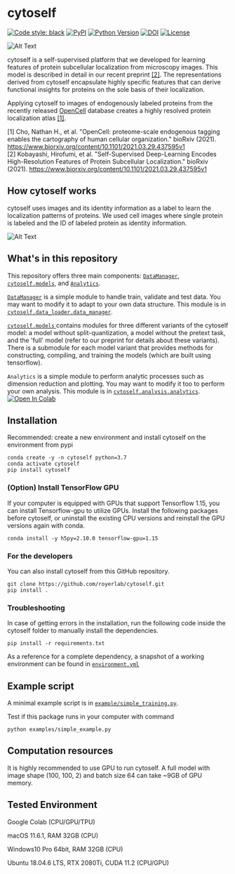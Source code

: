 # cytoself

[![Code style: black](https://img.shields.io/badge/code%20style-black-000000.svg)](https://github.com/python/black)
[![PyPI](https://img.shields.io/pypi/v/cytoself.svg)](https://pypi.org/project/cytoself)
[![Python Version](https://img.shields.io/pypi/pyversions/cytoself.svg)](https://python.org)
[![DOI](http://img.shields.io/badge/DOI-10.1101/2021.03.29.437595-B31B1B.svg)](https://doi.org/10.1101/2021.03.29.437595)
[![License](https://img.shields.io/badge/License-BSD%203--Clause-green.svg)](https://opensource.org/licenses/BSD-3-Clause)


![Alt Text](images/rotating_umap.gif)

cytoself is a self-supervised platform that we developed for learning features of protein subcellular localization from microscopy images. 
This model is described in detail in our recent preprint [[2]](https://www.biorxiv.org/content/10.1101/2021.03.29.437595v1).
The representations derived from cytoself encapsulate highly specific features that can derive functional insights for 
proteins on the sole basis of their localization.

Applying cytoself to images of endogenously labeled proteins from the recently released 
[OpenCell](https://opencell.czbiohub.org) database creates a highly resolved protein localization atlas
[[1]](https://www.biorxiv.org/content/10.1101/2021.03.29.437450v1). 

[1] Cho, Nathan H., et al. "OpenCell: proteome-scale endogenous tagging enables the cartography of human cellular organization." bioRxiv (2021).
https://www.biorxiv.org/content/10.1101/2021.03.29.437595v1 <br />
[2] Kobayashi, Hirofumi, et al. "Self-Supervised Deep-Learning Encodes High-Resolution Features of Protein Subcellular Localization." bioRxiv (2021).
https://www.biorxiv.org/content/10.1101/2021.03.29.437595v1


## How cytoself works
cytoself uses images and its identity information as a label to learn the localization patterns of proteins.
We used cell images where single protein is labeled and the ID of labeled protein as 
identity information.

![Alt Text](images/workflow.jpg)


## What's in this repository
This repository offers three main components: 
[`DataManager`](https://github.com/royerlab/cytoself/blob/df0e421aa291879275582c51119cbd0319b2a004/cytoself/data_loader/data_manager.py#L6), 
[`cytoself.models`](https://github.com/royerlab/cytoself/tree/main/cytoself/models), 
and 
[`Analytics`](https://github.com/royerlab/cytoself/blob/df0e421aa291879275582c51119cbd0319b2a004/cytoself/analysis/analytics.py#L18).

[`DataManager`](https://github.com/royerlab/cytoself/blob/df0e421aa291879275582c51119cbd0319b2a004/cytoself/data_loader/data_manager.py#L6) 
is a simple module to handle train, validate and test data. 
You may want to modify it to adapt to your own data structure.
This module is in 
[`cytoself.data_loader.data_manager`](https://github.com/royerlab/cytoself/blob/main/cytoself/data_loader/data_manager.py).

[`cytoself.models` ](https://github.com/royerlab/cytoself/tree/main/cytoself/models)
contains modules for three different variants of the cytoself model: 
a model without split-quantization, a model without the pretext task, and the 'full' model (refer to our preprint for details about these variants). 
There is a submodule for each model variant that provides methods for constructing, compiling, and training the models (which are built using tensorflow).

`Analytics` is a simple module to perform analytic processes such as dimension reduction and plotting. 
You may want to modify it too to perform your own analysis. This module is in 
[`cytoself.analysis.analytics`](https://github.com/royerlab/cytoself/blob/main/cytoself/analysis/analytics.py). 
[![Open In Colab](https://colab.research.google.com/assets/colab-badge.svg)](https://colab.research.google.com/github/royerlab/cytoself/blob/main/examples/simple_example.ipynb)


## Installation
Recommended: create a new environment and install cytoself on the environment from pypi
```shell script
conda create -y -n cytoself python=3.7
conda activate cytoself
pip install cytoself
```

### (Option) Install TensorFlow GPU
If your computer is equipped with GPUs that support Tensorflow 1.15, you can install Tensorflow-gpu to utilize GPUs.
Install the following packages before cytoself, or uninstall the existing CPU versions and reinstall the GPU versions 
again with conda.
```shell script
conda install -y h5py=2.10.0 tensorflow-gpu=1.15
```

### For the developers

You can also install cytoself from this GitHub repository.

```shell script
git clone https://github.com/royerlab/cytoself.git
pip install .
```

### Troubleshooting

In case of getting errors in the installation, run the following code inside the cytoself folder to manually install 
the dependencies.

```shell
pip install -r requirements.txt
```

As a reference for a complete dependency, a snapshot of a working environment can be found in 
[`environment.yml`](https://github.com/royerlab/cytoself/blob/main/environment.yml)


## Example script
A minimal example script is in 
[`example/simple_training.py`](https://github.com/royerlab/cytoself/blob/main/examples/simple_example.py).

Test if this package runs in your computer with command 
```shell script
python examples/simple_example.py
```


## Computation resources
It is highly recommended to use GPU to run cytoself. 
A full model with image shape (100, 100, 2) and batch size 64 can take ~9GB of GPU memory.


## Tested Environment
Google Colab (CPU/GPU/TPU)

macOS 11.6.1, RAM 32GB (CPU)

Windows10 Pro 64bit, RAM 32GB (CPU)

Ubuntu 18.04.6 LTS, RTX 2080Ti, CUDA 11.2 (CPU/GPU)


